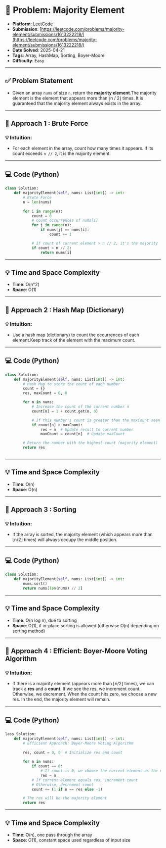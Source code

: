 # 🧲 Problem: Majority Element

- **Platform**: [LeetCode](https://leetcode.com/problems/majority-element/description/)
- **Submission**: [https://leetcode.com/problems/majority-element/submissions/1613222218/](https://leetcode.com/problems/majority-element/submissions/1613222218/)
- **Date Solved**: 2025-04-21
- **Tags**: Array, HashMap, Sorting, Boyer-Moore
- **Difficulty**: Easy

---

## ✅ Problem Statement
- Given an array `nums` of size `n`, return the **majority element**.The majority element is the element that appears more than ⌊n / 2⌋ times. It is guaranteed that the majority element always exists in the array.


---

## 🚀 Approach 1 : Brute Force
### 💡 Intuition:
- For each element in the array, count how many times it appears. If its count exceeds `n // 2`, it is the majority element.

---

## 💻 Code (Python)

```python
class Solution:
    def majorityElement(self, nums: List[int]) -> int:
        # Brute Force
        n = len(nums)
        
        for i in range(n):
            count = 0
            # Count occurrences of nums[i]
            for j in range(n):
                if nums[j] == nums[i]:
                    count += 1

            # If count of current element > n // 2, it's the majority
            if count > n // 2:
                return nums[i]

```

---

## 💡 Time and Space Complexity
- **Time**: O(n^2)
- **Space**: O(1)

---

## 🚀 Approach 2 : Hash Map (Dictionary)
### 💡 Intuition:
- Use a hash map (dictionary) to count the occurrences of each element.Keep track of the element with the maximum count.

---

## 💻 Code (Python)

```python
class Solution:
    def majorityElement(self, nums: List[int]) -> int:
        # Hash Map to store the count of each number
        count = {}
        res, maxCount = 0, 0

        for n in nums:
            # Increase the count of the current number n
            count[n] = 1 + count.get(n, 0)

            # If this number's count is greater than the maxCount seen so far
            if count[n] > maxCount:
                res = n  # Update result to current number
                maxCount = count[n]  # Update maxCount

        # Return the number with the highest count (majority element)
        return res
  
```

---

## 💡 Time and Space Complexity
- **Time**: O(n)
- **Space**: O(n)

---

## 🚀 Approach 3 : Sorting
### 💡 Intuition:
- If the array is sorted, the majority element (which appears more than ⌊n/2⌋ times) will always occupy the middle position.

---

## 💻 Code (Python)

```python
class Solution:
    def majorityElement(self, nums: List[int]) -> int:
        nums.sort()
        return nums[len(nums) // 2]
```

---

## 💡 Time and Space Complexity
- **Time**: O(n log n), due to sorting
- **Space**: O(1), if in-place sorting is allowed (otherwise O(n) depending on sorting method)

---

## 🚀 Approach 4 : Efficient: Boyer-Moore Voting Algorithm
### 💡 Intuition:
- If there is a majority element (appears more than ⌊n/2⌋ times), we can track a **res** and a **count**. If we see the res, we increment count. Otherwise, we decrement. When the count hits zero, we choose a new res. In the end, the majority element will remain.

---

## 💻 Code (Python)

```python
lass Solution:
    def majorityElement(self, nums: List[int]) -> int:
        # Efficient Approach: Boyer-Moore Voting Algorithm
        
        res, count = 0, 0  # Initialize res and count
        
        for n in nums:
            if count == 0:
                # If count is 0, we choose the current element as the new res
                res = n
            # If current element equals res, increment count
            # Otherwise, decrement count
            count += (1 if n == res else -1)

        # The res will be the majority element
        return res     
```

---

## 💡 Time and Space Complexity
- **Time**: O(n), one pass through the array
- **Space**: O(1), constant space used regardless of input size
